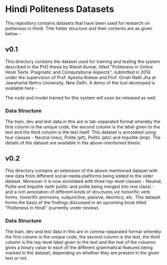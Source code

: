 # Hindi Politeness Datasets

This repository contains datasets that have been used for research on politeness in Hindi. THe folder structure and their contents are as given below -

## v0.1

This directory contains the dataset used for training and testing the system described in the PhD thesis by Ritesh Kumar, titled "Politeness in Online Hindi Texts: Pragmatic and Computational Aspects", submitted in 2014 under the supervision of Prof. Ayesha Kidwai and Prof. Girish Nath Jha at Jawaharlal Nehru University, New Delhi. A demo of the tool developed is available here - 

The code and model trained for this system will soon be released as well.

### Data Structure

The train, dev and test data in this are in tab-separated format whereby the first column is the unique code, the second column is the label given to the text and the third column is the text itself. This dataset is annotated using four classes - Neutral (neu), Polite (plt), Politic (ptc) and Impolite (imp). The details of the dataset are available in the above-mentioned thesis.


## v0.2

This directory contains an extension of the above-mentioned dataset with new data from different social media platforms being added to the older dataset. Moreover it is now annotated with three top-level classes - Neutral, Polite and Impolite (with politic and polite being merged into one class) - and a rich annotation of different kinds of structures viz honorific verb forms, honorific pronouns, subjunctive, passive, deontics, etc. This dataset forms the basis of the findings discussed in an upcoming book titled "Politeness in Hindi" (currently under review).

### Data Structure

The train, dev and test data in this are in comma-separated format whereby the first column is the unique code, the second column is the text, the third column is the top-level label given to the text and the rest of the columns gives a binary value to each of the different grammatical features being marked in the dataset, depending on whether they are present in the given text or not.
